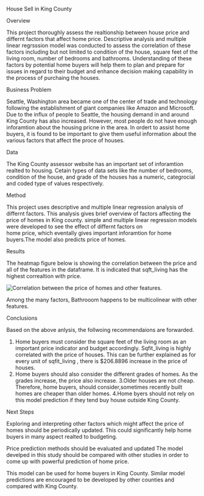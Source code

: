  House Sell in King County

Overview

This project thoroughly assess the realtionship between house price and differnt factors that affect home price. 
Descriptive analysis and multiple linear regrsssion model was conducted to assess the correlation of these factors
including but not limited to condition of the house, square feet of the living room, number of bedrooms and bathrooms.
Understanding of these factors by potential home buyers will help them to plan and prepare for issues in regard to their budget
and enhance decision making capability in the process of purchaing the houses.

Business Problem

Seattle, Washington area became one of the center of trade and technology following the establishment of giant companies
like Amazon and Microsoft. Due to the influx of people to Seattle, the housing demand in and around King County has
also increased. However, most people do not have enough inforamtion about the housing pricne in the area. In ordert to assist
home buyers, it is found to be important to give them useful information about the various factors that affect the proce of houses.


Data 

The King County assessor website has an important set of inforamtion realted to housing.
Cetain types of data sets like the number of bedrooms, condition of the house, and grade
of the houses has a numeric, categrocial and coded type of values respectively.

Method

This project uses descriptive and multiple linear regression analysis of differnt factors.
This analysis gives brief overview of factors affecting the price of homes in King county.
simple and multiple linear regression models were developed to see the effect of differnt factors on  
home price, which eventally gives important inforamtion for home buyers.The model also predicts price of homes.

Results 

The heatmap figure below is showing the correlation between the price and all of the features in the dataframe. 
It is indicated that sqft_living has the highest correaltion with price.

![Correlation between the price of homes and other features](https://user-images.githubusercontent.com/37712711/136503211-523892ef-e32d-44ba-aac5-32477b87defb.png).

Among the many factors, Bathrooom happens to be multicolinear with other features.


Conclusions

Based on the above anlysis, the follwoing recommendaions are forwarded.
1. Home buyers must consider the square feet of the living room as an important price indicator and budget accordingly.
Sqfit_living is highly correlated with the price of houses. This can be further explained as for every unit of sqfit_living ,
there is $206.8896 increase in the price of houses.
2. Home buyers should also consider the different grades of homes. As the grades increase, the price also increase.
3.Older houses are not cheap. Therefore, home buyers, should consider,sometimes recently built homes are cheaper than older homes.
4.Home byers should not rely on this model prediction if they tend buy house outside King County.

Next Steps

Exploring and interpreting other factors which might affect the price of homes should be periodically updated. 
This could significantly help home buyers in many aspect realted to budgeting.

Price prediction methods should be evaluated and updated
The model develped in this study should be compared with other studies in order to come up with powerful prediction of home price.

This model can be used for home buyers in King County. 
Similar model predictions are encouraged to be developed by other counties and compared with King County.







